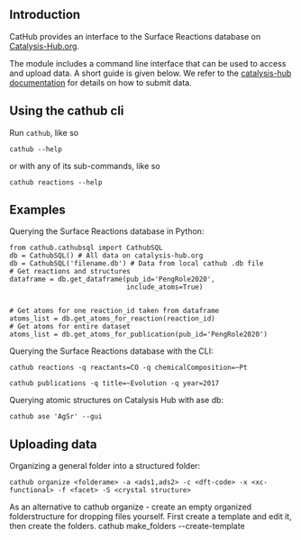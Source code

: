 ## Introduction

CatHub provides an interface to the Surface Reactions database on [Catalysis-Hub.org](http://www.catalysis-hub.org).

The module includes a command line interface that can be used to access and upload data. A short guide is given below. We refer to the [catalysis-hub documentation](http://docs.catalysis-hub.org/en/latest/tutorials/upload.html) for details on how to submit data.

## Using the cathub cli

Run `cathub`, like so

    cathub --help

or with any of its sub-commands, like so

    cathub reactions --help

## Examples

Querying the Surface Reactions database in Python:

    from cathub.cathubsql import CathubSQL
    db = CathubSQL() # All data on catalysis-hub.org
    db = CathubSQL('filename.db') # Data from local cathub .db file
    # Get reactions and structures
    dataframe = db.get_dataframe(pub_id='PengRole2020',
                                 include_atoms=True)


    # Get atoms for one reaction_id taken from dataframe
    atoms_list = db.get_atoms_for_reaction(reaction_id)
    # Get atoms for entire dataset
    atoms_list = db.get_atoms_for_publication(pub_id='PengRole2020')

Querying the Surface Reactions database with the CLI:

    cathub reactions -q reactants=CO -q chemicalComposition=~Pt

    cathub publications -q title=~Evolution -q year=2017

Querying atomic structures on Catalysis Hub with ase db:

    cathub ase 'AgSr' --gui

## Uploading data

Organizing a general folder into a structured folder:

    cathub organize <folderame> -a <ads1,ads2> -c <dft-code> -x <xc-functional> -f <facet> -S <crystal structure>

As an alternative to cathub organize - create an empty organized folderstructure for dropping files yourself. First create a template and edit it, then create the folders.
    cathub make_folders --create-template <template>
    cathub make_folders <template>

Reading folders into a local .db file:

    cathub folder2db <foldername>

Sending the data to the Catalysis Hub server:

    cathub db2server <dbfile>
